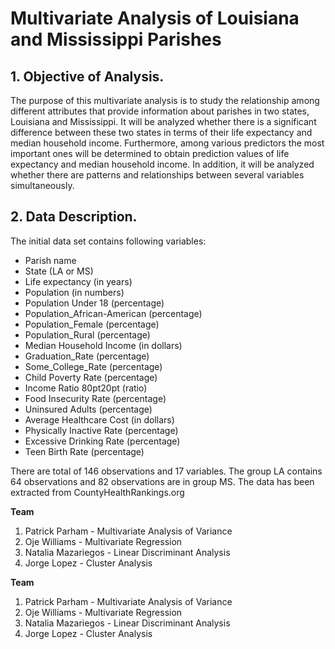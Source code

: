 
# Multivariate Analysis of Louisiana and Mississippi Parishes

## 1.	Objective of Analysis.

  The purpose of this multivariate analysis is to study the relationship among different attributes that provide information about parishes in two states, Louisiana and Mississippi. It will be analyzed whether there is a significant difference between these two states in terms of their life expectancy and median household income. Furthermore, among various predictors the most important ones will be determined to obtain prediction values of life expectancy and median household income. In addition, it will be analyzed whether there are patterns and relationships between several variables simultaneously.

## 2.	Data Description. 

The initial data set contains following variables:
-	Parish name
-	State (LA or MS)
-	Life expectancy (in years)
-	Population (in numbers)
-	Population Under 18 (percentage)
-	Population_African-American (percentage)
-	Population_Female (percentage)
-	Population_Rural (percentage)
-	Median Household Income (in dollars)
-	Graduation_Rate (percentage)
-	Some_College_Rate (percentage)
-	Child Poverty Rate (percentage)
-	Income Ratio 80pt20pt (ratio)
-	Food Insecurity Rate (percentage)
-	Uninsured Adults (percentage)
-	Average Healthcare Cost (in dollars)
-	Physically Inactive Rate (percentage)
-	Excessive Drinking Rate (percentage)
-	Teen Birth Rate (percentage)



  There are total of 146 observations and 17 variables. The group LA contains 64 observations and 82 observations are in group MS. The data has been extracted from CountyHealthRankings.org



**Team**
1. Patrick Parham - Multivariate Analysis of Variance
2. Oje Williams  - Multivariate Regression
3. Natalia Mazariegos - Linear Discriminant Analysis
4. Jorge Lopez - Cluster Analysis


**Team**
1. Patrick Parham - Multivariate Analysis of Variance
2. Oje Williams  - Multivariate Regression
3. Natalia Mazariegos - Linear Discriminant Analysis
4. Jorge Lopez - Cluster Analysis
